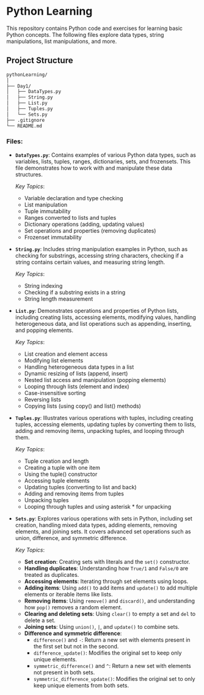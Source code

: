 # Python Learning

This repository contains Python code and exercises for learning basic Python concepts. The following files explore data types, string manipulations, list manipulations, and more.

## Project Structure

```bash
pythonLearning/
│
├── Day1/
│   ├── DataTypes.py
│   ├── String.py
│   ├── List.py
│   ├── Tuples.py
│   └── Sets.py
├── .gitignore
└── README.md

```
### Files:

- **`DataTypes.py`**: Contains examples of various Python data types, such as variables, lists, tuples, ranges, dictionaries, sets, and frozensets. This file demonstrates how to work with and manipulate these data structures.

  *Key Topics*:
  - Variable declaration and type checking
  - List manipulation
  - Tuple immutability
  - Ranges converted to lists and tuples
  - Dictionary operations (adding, updating values)
  - Set operations and properties (removing duplicates)
  - Frozenset immutability

- **`String.py`**: Includes string manipulation examples in Python, such as checking for substrings, accessing string characters, checking if a string contains certain values, and measuring string length.

  *Key Topics*:
  - String indexing
  - Checking if a substring exists in a string
  - String length measurement

- **`List.py`**: Demonstrates operations and properties of Python lists, including creating lists, accessing elements, modifying values, handling heterogeneous data, and list operations such as appending, inserting, and popping elements.

  *Key Topics*:
  - List creation and element access
  - Modifying list elements
  - Handling heterogeneous data types in a list
  - Dynamic resizing of lists (append, insert)
  - Nested list access and manipulation (popping elements)
  - Looping through lists (element and index)
  - Case-insensitive sorting
  - Reversing lists
  - Copying lists (using copy() and list() methods)
    
- **`Tuples.py`**: Illustrates various operations with tuples, including creating tuples, accessing elements, updating tuples by converting them to lists, adding and removing items, unpacking tuples, and looping through them.

  *Key Topics*:
  - Tuple creation and length
  - Creating a tuple with one item
  - Using the tuple() constructor
  - Accessing tuple elements
  - Updating tuples (converting to list and back)
  - Adding and removing items from tuples
  - Unpacking tuples
  - Looping through tuples and using asterisk * for unpacking
    
- **`Sets.py`**: Explores various operations with sets in Python, including set creation, handling mixed data types, adding elements, removing elements, and joining sets. It covers advanced set operations such as union, difference, and symmetric difference.

  *Key Topics*:
  - **Set creation**: Creating sets with literals and the `set()` constructor.
  - **Handling duplicates**: Understanding how `True/1` and `False/0` are treated as duplicates.
  - **Accessing elements**: Iterating through set elements using loops.
  - **Adding items**: Using `add()` to add items and `update()` to add multiple elements or iterable items like lists.
  - **Removing items**: Using `remove()` and `discard()`, and understanding how `pop()` removes a random element.
  - **Clearing and deleting sets**: Using `clear()` to empty a set and `del` to delete a set.
  - **Joining sets**: Using `union()`, `|`, and `update()` to combine sets.
  - **Difference and symmetric difference**:
    - `difference()` and `-`: Return a new set with elements present in the first set but not in the second.
    - `difference_update()`: Modifies the original set to keep only unique elements.
    - `symmetric_difference()` and `^`: Return a new set with elements not present in both sets.
    - `symmetric_difference_update()`: Modifies the original set to only keep unique elements from both sets.


